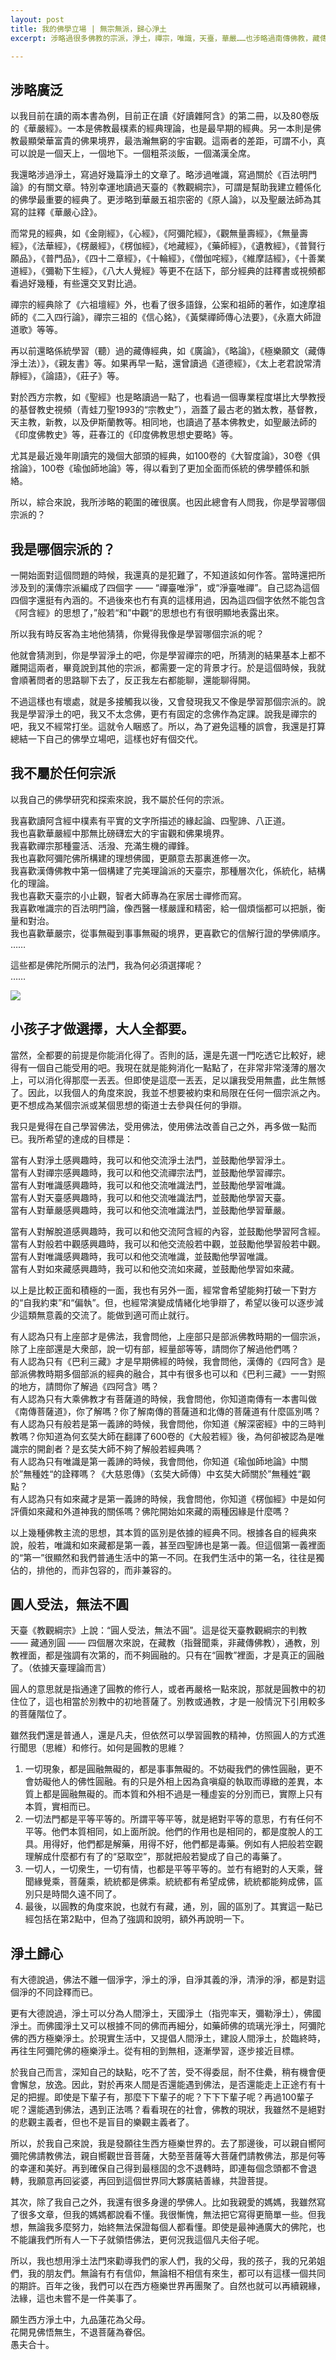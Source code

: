 ```yaml
---
layout: post
title: 我的佛學立場 | 無宗無派，歸心淨土
excerpt: 涉略過很多佛教的宗派，淨土，禪宗，唯識，天臺，華嚴……也涉略過南傳佛教，藏傳佛教。也許是涉略過多的原因，總有人來分我說，我是學習哪個宗派的。要回答這個問題並不簡單，因此特意寫了這篇文章來回答這個問題。

---
```


## 涉略廣泛

以我目前在讀的兩本書為例，目前正在讀《好讀雜阿含》的第二冊，以及80卷版的《華嚴經》。一本是佛教最樸素的經典理論，也是最早期的經典。另一本則是佛教最顯榮華富貴的佛果境界，最浩瀚無窮的宇宙觀。這兩者的差距，可謂不小，真可以說是一個天上，一個地下。一個粗茶淡飯，一個滿漢全席。

我還略涉過淨土，寫過好幾篇淨土的文章了。略涉過唯識，寫過關於《百法明門論》的有關文章。特別幸運地讀過天臺的《教觀綱宗》，可謂是幫助我建立體係化的佛學最重要的經典了。更涉略到華嚴五祖宗密的《原人論》，以及聖嚴法師為其寫的註釋《華嚴心詮》。

而常見的經典，如《金剛經》，《心經》，《阿彌陀經》，《觀無量壽經》，《無量壽經》，《法華經》，《楞嚴經》，《楞伽經》，《地藏經》，《藥師經》，《遺教經》，《普賢行願品》，《普門品》，《四十二章經》，《十輪經》，《僧伽咤經》，《維摩詰經》，《十善業道經》，《彌勒下生經》，《八大人覺經》等更不在話下，部分經典的註釋書或視頻都看過好幾種，有些還交叉對比過。

禪宗的經典除了《六祖壇經》外，也看了很多語錄，公案和祖師的著作，如達摩祖師的《二入四行論》，禪宗三祖的《信心銘》，《黃檗禪師傳心法要》，《永嘉大師證道歌》等等。

再以前還略係統學習（聽）過的藏傳經典，如《廣論》，《略論》，《極樂願文（藏傳淨土法）》，《親友書》等。如果再早一點，還曾讀過《道德經》，《太上老君說常清靜經》，《論語》，《莊子》等。

對於西方宗教，如《聖經》也是略讀過一點了，也看過一個專業程度堪比大學教授的基督教史視頻（青蛙刀聖1993的“宗教史”），涵蓋了最古老的猶太教，基督教，天主教，新教，以及伊斯蘭教等。相同地，也讀過了基本佛教史，如聖嚴法師的《印度佛教史》等，莊春江的《印度佛教思想史要略》等。

尤其是最近幾年剛讀完的幾個大部頭的經典，如100卷的《大智度論》，30卷《俱捨論》，100卷《瑜伽師地論》等，得以看到了更加全面而係統的佛學體係和脈絡。

所以，綜合來說，我所涉略的範圍的確很廣。也因此總會有人問我，你是學習哪個宗派的？

## 我是哪個宗派的？

一開始面對這個問題的時候，我還真的是犯難了，不知道該如何作答。當時還把所涉及到的漢傳宗派編成了四個字 —— “禪臺唯淨”，或“淨臺唯禪”。自己認為這個四個字還挺有內涵的。不過後來也冇有真的這樣用過，因為這四個字依然不能包含《阿含經》的思想了，”般若“和”中觀“的思想也冇有很明顯地表露出來。

所以我有時反客為主地他猜猜，你覺得我像是學習哪個宗派的呢？

他就會猜測到，你是學習淨土的吧，你是學習禪宗的吧，所猜測的結果基本上都不離開這兩者，畢竟說到其他的宗派，都需要一定的背景才行。於是這個時候，我就會順著問者的思路聊下去了，反正我左右都能聊，還能聊得開。

不過這樣也有壞處，就是多接觸我以後，又會發現我又不像是學習那個宗派的。說我是學習淨土的吧，我又不太念佛，更冇有固定的念佛作為定課。說我是禪宗的吧，我又不經常打坐。這就令人睏惑了。所以，為了避免這種的誤會，我還是打算總結一下自己的佛學立場吧，這樣也好有個交代。

## 我不屬於任何宗派

以我自己的佛學研究和探索來說，我不屬於任何的宗派。

我喜歡讀阿含經中樸素有平實的文字所描述的緣起論、四聖諦、八正道。<br>
我也喜歡華嚴經中那無比磅礴宏大的宇宙觀和佛果境界。<br>
我喜歡禪宗那種靈活、活潑、充滿生機的禪鋒。<br>
我也喜歡阿彌陀佛所構建的理想佛國，更願意去那裏進修一次。<br>
我喜歡漢傳佛教中第一個構建了完美理論派的天臺宗，那種層次化，係統化，結構化的理論。<br>
我也喜歡天臺宗的小止觀，智者大師專為在家居士禪修而寫。<br>
我喜歡唯識宗的百法明門論，像西醫一樣嚴謹和精密，給一個煩惱都可以把脈，衡量和對治。<br>
我也喜歡華嚴宗，從事無礙到事事無礙的境界，更喜歡它的信解行證的學佛順序。<br>
……

這些都是佛陀所開示的法門，我為何必須選擇呢？<br>
……

![](../images/2023-06-29-18-52-37.png)

## 小孩子才做選擇，大人全都要。

當然，全都要的前提是你能消化得了。否則的話，還是先選一門吃透它比較好，總得有一個自己能受用的吧。我現在就是能夠消化一點點了，在非常非常淺薄的層次上，可以消化得那麼一丟丟。但即使是這麼一丟丟，足以讓我受用無盡，此生無憾了。因此，以我個人的角度來說，我並不想要被約束和局限在任何一個宗派之內。更不想成為某個宗派或某個思想的衛道士去參與任何的爭辯。

我只是覺得在自己學習佛法，受用佛法，使用佛法改善自己之外，再多做一點而已。我所希望的達成的目標是：

當有人對淨土感興趣時，我可以和他交流淨土法門，並鼓勵他學習淨土。<br>
當有人對禪宗感興趣時，我可以和他交流禪宗法門，並鼓勵他學習禪宗。<br>
當有人對唯識感興趣時，我可以和他交流唯識法門，並鼓勵他學習唯識。<br>
當有人對天臺感興趣時，我可以和他交流唯識法門，並鼓勵他學習天臺。<br>
當有人對華嚴感興趣時，我可以和他交流唯識法門，並鼓勵他學習華嚴。<br>

當有人對解脫道感興趣時，我可以和他交流阿含經的內容，並鼓勵他學習阿含經。<br>
當有人對般若中觀感興趣時，我可以和他交流般若中觀，並鼓勵他學習般若中觀。<br>
當有人對唯識感興趣時，我可以和他交流唯識，並鼓勵他學習唯識。<br>
當有人對如來藏感興趣時，我可以和他交流如來藏，並鼓勵他學習如來藏。<br>

以上是比較正面和積極的一面，我也有另外一面，經常會希望能夠打破一下對方的“自我約束”和“偏執”。但，也經常演變成情緒化地爭辯了，希望以後可以逐步減少這類無意義的交流了。能做到適可而止就行。

有人認為只有上座部才是佛法，我會問他，上座部只是部派佛教時期的一個宗派，除了上座部還是大衆部，說一切有部，經量部等等，請問你了解過他們嗎？<br>
有人認為只有《巴利三藏》才是早期佛經的時候，我會問他，漢傳的《四阿含》是部派佛教時期多個部派的經典的融合，其中有很多也可以和《巴利三藏》一一對照的地方，請問你了解過《四阿含》嗎？<br>
有人認為只有大乘佛教才有菩薩道的時候，我會問他，你知道南傳有一本書叫做《南傳菩薩道》，你了解嗎？你了解南傳的菩薩道和北傳的菩薩道有什麼區別嗎？<br>
有人認為只有般若是第一義諦的時候，我會問他，你知道《解深密經》中的三時判教嗎？你知道為何玄奘大師在翻譯了600卷的《大般若經》後，為何卻被認為是唯識宗的開創者？是玄奘大師不夠了解般若經典嗎？ <br>
有人認為只有唯識是第一義諦的時候，我會問他，你知道《瑜伽師地論》中關於”無種姓“的詮釋嗎？《大慈恩傳》（玄奘大師傳）中玄奘大師關於”無種姓“觀點？<br>
有人認為只有如來藏才是第一義諦的時候，我會問他，你知道《楞伽經》中是如何評價如來藏和外道神我的關係嗎？佛陀開始如來藏的兩種因緣是什麼嗎？<br>

以上幾種佛教主流的思想，其本質的區別是依據的經典不同。根據各自的經典來說，般若，唯識和如來藏都是第一義，甚至四聖諦也是第一義。但這個第一義裡面的“第一”很顯然和我們普通生活中的第一不同。在我們生活中的第一名，往往是獨佔的，排他的，而非包容的，而非兼容的。

## 圓人受法，無法不圓

天臺《教觀綱宗》上說：“圓人受法，無法不圓”。這是從天臺教觀綱宗的判教 —— 藏通別圓 —— 四個層次來說，在藏教（指聲聞乘，非藏傳佛教），通教，別教裡面，都是強調有次第的，而不夠圓融的。只有在“圓教”裡面，才是真正的圓融了。（依據天臺理論而言）

圓人的意思就是指通達了圓教的修行人，或者再嚴格一點來說，那就是圓教中的初住位了，這也相當於別教中的初地菩薩了。別教或通教，才是一般情況下引用較多的菩薩階位了。

雖然我們還是普通人，還是凡夫，但依然可以學習圓教的精神，仿照圓人的方式進行聞思（思維）和修行。如何是圓教的思維？

1. 一切現象，都是圓融無礙的，都是事事無礙的。不妨礙我們的佛性圓融，更不會妨礙他人的佛性圓融。有的只是外相上因為貪嗔癡的執取而導緻的差異，本質上都是圓融無礙的。而本質和外相不過是一種虛妄的分別而已，實際上只有本質，實相而已。
2. 一切法門都是平等平等的。所謂平等平等，就是絕對平等的意思，冇有任何不平等。他們本質相同，如上面所說。他們的作用也是相同的，都是度脫人的工具。用得好，他們都是解藥，用得不好，他們都是毒藥。例如有人把般若空觀理解成什麼都冇有了的“惡取空”，那就把般若變成了自己的毒藥了。
3. 一切人，一切衆生，一切有情，也都是平等平等的。並冇有絕對的人天乘，聲聞緣覺乘，菩薩乘，統統都是佛乘。統統都有希望成佛，統統都能夠成佛，區別只是時間久遠不同了。
4. 最後，以圓教的角度來說，也就冇有藏，通，別，圓的區別了。其實這一點已經包括在第2點中，但為了強調和說明，額外再說明一下。

## 淨土歸心

有大德說過，佛法不離一個淨字，淨土的淨，自淨其義的淨，清淨的淨，都是對這個淨的不同詮釋而已。

更有大德說過，淨土可以分為人間淨土，天國淨土（指兜率天，彌勒淨土），佛國淨土。而佛國淨土又可以根據不同的佛而再細分，如藥師佛的琉璃光淨土，阿彌陀佛的西方極樂淨土。於現實生活中，又提倡人間淨土，建設人間淨土，於臨終時，再往生阿彌陀佛的極樂淨土。從有相的到無相，逐漸學習，逐步接近目標。

於我自己而言，深知自己的缺點，吃不了苦，受不得委屈，耐不住纍，稍有機會便會懈怠，放逸。因此，對於再來人間是否還能遇到佛法，是否還能走上正途冇有十足的把握。即使是下輩子有，那麼下下輩子的呢？下下下輩子呢？再過100輩子呢？還能遇到佛法，遇到正法嗎？看看現在的社會，佛教的現狀，我雖然不是絕對的悲觀主義者，但也不是盲目的樂觀主義者了。 

所以，於我自己來說，我是發願往生西方極樂世界的。去了那邊後，可以親自嚮阿彌陀佛請教佛法，親自嚮觀世音菩薩，大勢至菩薩等大菩薩們請教佛法，那是何等的幸運和美好。再到確保自己得到最穩固的念不退轉時，即連每個念頭都不會退轉，我願意再回娑婆，再回到這個世界同大夥廣結善緣，共證菩提。

其次，除了我自己之外，我還有很多身邊的學佛人。比如我親愛的媽媽，我雖然寫了很多文章，但我的媽媽都說看不懂。我很慚愧，無法把它寫得更簡單一些。但我想，無論我多麼努力，始終無法保證每個人都看懂。即使是最神通廣大的佛陀，也不能讓我們所有人一下子就領悟佛法，更何況我這個凡夫俗子呢。

所以，我也想用淨土法門來勸導我們的家人們，我的父母，我的孩子，我的兄弟姐們，我的朋友們。無論有冇有信仰，無論相不相信有來生，都可以有這樣一個共同的期許。百年之後，我們可以在西方極樂世界再團聚了。自然也就可以再續親緣，法緣，這也未嘗不是一件美事了。

願生西方淨土中，九品蓮花為父母。<br>
花開見佛悟無生，不退菩薩為眷侶。<br>
愚夫合十。

